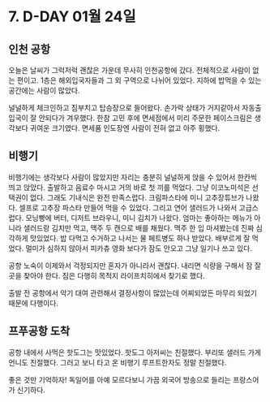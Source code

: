 # 7. D-DAY 01월 24일

## 인천 공항

오늘은 날씨가 그럭저럭 괜찮은 가운데 무사히 인천공항에 갔다. 전체적으로 사람이 없는 편이고. 1층은 해외입국자들과 그 외 구역으로 나뉘어 있었다. 지하에 밥먹을 수 있는 공간에는 사람이 많았다.

널널하게 체크인하고 짐부치고 탑승장으로 들어왔다. 손가락 상태가 거지같아서 자동출입국이 잘 안되다가 겨우했다. 한참 고민 후에 면세점에서 미리 주문한 페이스크림은 생각보다 귀여운 크기였다. 면세품 인도장엔 사람이 전혀 없고 아주 횡했다.

## 비행기

비행기에는 생각보다 사람이 많았지만 자리는 충분히 널널하게 앉을 수 있어서 한칸씩 띄고 앉았다. 출발하고 음료수 마시고 거의 바로 첫 끼를 먹었다. 그냥 이코노미석은 선택권이 없다. 그래도 기내식은 완전 만족스럽다. 크림파스타에 미니 고추장튜브가 나왔다. 셀프로 고추장 파스타 만들어 먹을 수 있었다. 그리고 연어 샐러드가 나와서 고급스럽다. 모닝빵에 버터, 디저트 브라우니, 미니 김치가 나왔다. 엄마는 좋아하는 메뉴가 아니라 샐러드랑 김치만 먹고, 맥주 두 캔으로 배를 채웠다. 맥주 한 입 마셔봤는데 진짜 심각하게 맛있었다. 밥 다먹고 수거하고 나서는 물 페트병도 하나 받았다. 배부르게 잘 먹었다. 멀미가 심하지 않아서 피카츄 영화 보다가 잠도 안오고 그냥 일기나 쓰고 있다.

공항 노숙이 이제와서 걱정되지만 혼자가 아니라서 괜찮다. 내리면 식량을 구해서 잠 잘 곳을 찾아야 한다. 짐은 다행히 목적지 라이프치히에서 찾기로 했다.

출발 전 공항에서 악기 대여 관련해서 결정사항이 많았는데 어찌되었든 마무리 되었기 때문에 다행이다.

## 프푸공항 도착

공항 내에서 사먹은 핫도그는 맛있었다. 핫도그 아저씨는 친절했다. 부리또 샐러드 가게 언니도 친절했다. 그러고 보니 타고 온 비행기 루프트한자도 정말 친절했다.

좋은 것만 기억하자! 독일어를 아예 모르다보니 가끔 외국어 방송으로 들리는 프랑스어가 신기하다.

